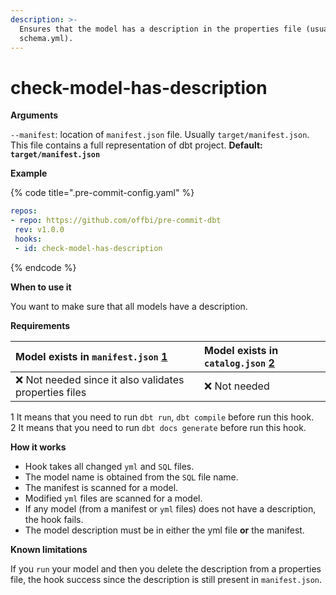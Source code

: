 ```yaml
---
description: >-
  Ensures that the model has a description in the properties file (usually
  schema.yml).
---
```


# check-model-has-description

**Arguments**

`--manifest`: location of `manifest.json` file. Usually `target/manifest.json`. This file contains a full representation of dbt project. **Default: `target/manifest.json`**

**Example**

{% code title=".pre-commit-config.yaml" %}
```yaml
repos:
- repo: https://github.com/offbi/pre-commit-dbt
 rev: v1.0.0
 hooks:
 - id: check-model-has-description
```
{% endcode %}

**When to use it**

You want to make sure that all models have a description.

**Requirements**

| Model exists in `manifest.json` [1](https://github.com/offbi/pre-commit-dbt/blob/main/HOOKS.md#f1) | Model exists in `catalog.json` [2](https://github.com/offbi/pre-commit-dbt/blob/main/HOOKS.md#f2) |
| :--- | :--- |
| ❌ Not needed since it also validates properties files | ❌ Not needed |

1 It means that you need to run `dbt run`, `dbt compile` before run this hook.  
2 It means that you need to run `dbt docs generate` before run this hook.

**How it works**

* Hook takes all changed `yml` and `SQL` files.
* The model name is obtained from the `SQL` file name.
* The manifest is scanned for a model.
* Modified `yml` files are scanned for a model.
* If any model \(from a manifest or `yml` files\) does not have a description, the hook fails.
* The model description must be in either the yml file **or** the manifest.

**Known limitations**

If you `run` your model and then you delete the description from a properties file, the hook success since the description is still present in `manifest.json`.

